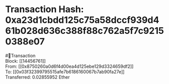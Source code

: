 
Transaction Hash: 0xa23d1cbdd125c75a58dccf939d461b028d636c388f88c762a5f7c92150388e07
====================================================================================
  
#💸Transaction  
Block: [[14456761]]  
From: [[0x8750260a0d6f4d00ea4d125ebe129d3324659df2]]  
To: [[0x03f32399795515afe7b6186160067b7ab90fa27e]]  
Transferred: 0.02855952 Ether